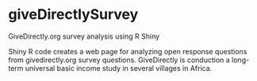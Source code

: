 # giveDirectlySurvey
GiveDirectly.org survey analysis using R Shiny

Shiny R code creates a web page for analyzing open response questions from givedirectly.org survey questions. 
GiveDirectly is conduction a long-term universal basic income study in several villages in Africa.
